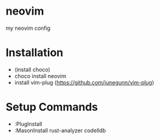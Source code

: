 # neovim
my neovim config

# Installation
- (install choco)
- choco install neovim
- install vim-plug (https://github.com/junegunn/vim-plug)

# Setup Commands
- :PlugInstall
- :MasonInstall rust-analyzer codelldb
